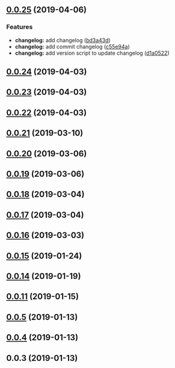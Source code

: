 <a name="0.0.25"></a>
## [0.0.25](https://github.com/uittorio/ts-auto-mock/compare/v0.0.24...v0.0.25) (2019-04-06)


### Features

* **changelog:** add changelog ([bd3a43d](https://github.com/uittorio/ts-auto-mock/commit/bd3a43d))
* **changelog:** add commit changelog ([c55e94a](https://github.com/uittorio/ts-auto-mock/commit/c55e94a))
* **changelog:** add version script to update changelog ([d1a0522](https://github.com/uittorio/ts-auto-mock/commit/d1a0522))



<a name="0.0.24"></a>
## [0.0.24](https://github.com/uittorio/ts-auto-mock/compare/v0.0.23...v0.0.24) (2019-04-03)



<a name="0.0.23"></a>
## [0.0.23](https://github.com/uittorio/ts-auto-mock/compare/v0.0.22...v0.0.23) (2019-04-03)



<a name="0.0.22"></a>
## [0.0.22](https://github.com/uittorio/ts-auto-mock/compare/v0.0.21...v0.0.22) (2019-04-03)



<a name="0.0.21"></a>
## [0.0.21](https://github.com/uittorio/ts-auto-mock/compare/v0.0.20...v0.0.21) (2019-03-10)



<a name="0.0.20"></a>
## [0.0.20](https://github.com/uittorio/ts-auto-mock/compare/v0.0.19...v0.0.20) (2019-03-06)



<a name="0.0.19"></a>
## [0.0.19](https://github.com/uittorio/ts-auto-mock/compare/v0.0.18...v0.0.19) (2019-03-06)



<a name="0.0.18"></a>
## [0.0.18](https://github.com/uittorio/ts-auto-mock/compare/v0.0.17...v0.0.18) (2019-03-04)



<a name="0.0.17"></a>
## [0.0.17](https://github.com/uittorio/ts-auto-mock/compare/v0.0.16...v0.0.17) (2019-03-04)



<a name="0.0.16"></a>
## [0.0.16](https://github.com/uittorio/ts-auto-mock/compare/v0.0.15...v0.0.16) (2019-03-03)



<a name="0.0.15"></a>
## [0.0.15](https://github.com/uittorio/ts-auto-mock/compare/v0.0.14...v0.0.15) (2019-01-24)



<a name="0.0.14"></a>
## [0.0.14](https://github.com/uittorio/ts-auto-mock/compare/v0.0.11...v0.0.14) (2019-01-19)



<a name="0.0.11"></a>
## [0.0.11](https://github.com/uittorio/ts-auto-mock/compare/v0.0.5...v0.0.11) (2019-01-15)



<a name="0.0.5"></a>
## [0.0.5](https://github.com/uittorio/ts-auto-mock/compare/v0.0.4...v0.0.5) (2019-01-13)



<a name="0.0.4"></a>
## [0.0.4](https://github.com/uittorio/ts-auto-mock/compare/v0.0.3...v0.0.4) (2019-01-13)



<a name="0.0.3"></a>
## 0.0.3 (2019-01-13)



